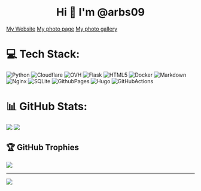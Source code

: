 <h1 align="center">Hi 👋 I'm @arbs09</h1>

<a href="https://arbs09.dev/?ref=githubprofile" rel="me">My Website</a>
<a href="https://arbs09.de/?ref=githubprofile">My photo page</a>
<a href="https://gallery.arbs09.de/?ref=githubprofile" rel="me">My photo gallery</a>

# 💻 Tech Stack:
![Python](https://img.shields.io/badge/python-3670A0?style=flat&logo=python&logoColor=ffdd54) ![Cloudflare](https://img.shields.io/badge/Cloudflare-F38020?style=flat&logo=Cloudflare&logoColor=white) ![OVH](https://img.shields.io/badge/ovh-%23123F6D.svg?style=flat&logo=ovh&logoColor=#123F6D) ![Flask](https://img.shields.io/badge/flask-%23000.svg?style=flat&logo=flask&logoColor=white) ![HTML5](https://img.shields.io/badge/html5-%23E34F26.svg?style=flat&logo=html5&logoColor=white) ![Docker](https://img.shields.io/badge/docker-%230db7ed.svg?style=fflat&logo=docker&logoColor=white) ![Markdown](https://img.shields.io/badge/markdown-%23000000.svg?style=flat&logo=markdown&logoColor=white)
![Nginx](https://img.shields.io/badge/nginx-%23009639.svg?style=flat&logo=nginx&logoColor=white)
![SQLite](https://img.shields.io/badge/sqlite-%2307405e.svg?style=flat&logo=sqlite&logoColor=white)
![GithubPages](https://img.shields.io/badge/github%20pages-121013?style=flat&logo=github&logoColor=white)
![Hugo](https://img.shields.io/badge/Hugo-black.svg?style=flat&logo=Hugo)
![GitHubActions](https://img.shields.io/badge/github%20actions-%232671E5.svg?style=flat&logo=githubactions&logoColor=white)
# 📊 GitHub Stats:
![](https://github-readme-streak-stats.herokuapp.com/?user=arbs09&theme=dark&hide_border=false)
![](https://github-readme-stats.vercel.app/api/top-langs/?username=arbs09&theme=dark&hide_border=false&include_all_commits=true&count_private=false&layout=compact)

## 🏆 GitHub Trophies
![](https://github-profile-trophy.vercel.app/?username=arbs09&theme=radical&no-frame=false&no-bg=true&margin-w=4)

---
[![](https://visitcount.itsvg.in/api?id=arbs09&icon=0&color=0&pretty=true)](https://visitcount.itsvg.in)
